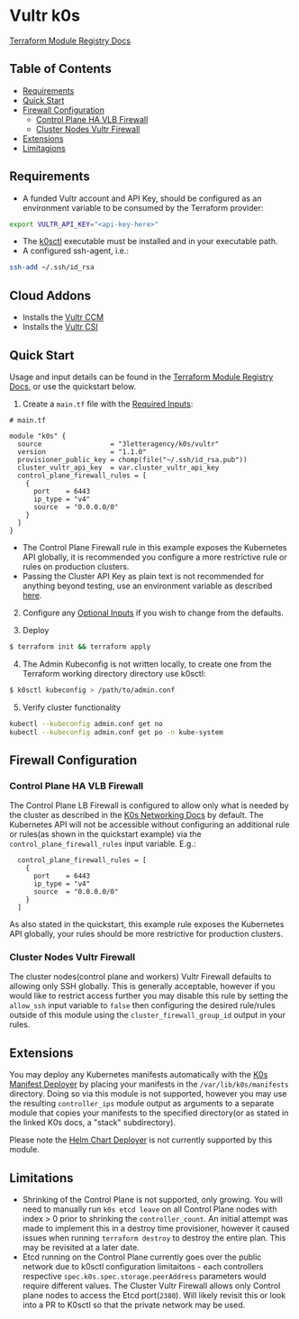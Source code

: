 # Vultr k0s

[Terraform Module Registry Docs](https://registry.terraform.io/modules/3letteragency/k0s/vultr/latest)

## Table of Contents
* [Requirements](#requirements)
* [Quick Start](#quick-start)
* [Firewall Configuration](#firewall-configuration)
  * [Control Plane HA VLB Firewall](#control-plane-ha-vlb-firewall)
  * [Cluster Nodes Vultr Firewall](#cluster-nodes-vultr-firewall)
* [Extensions](#extensions)
* [Limitagions](#limitagions)

## Requirements
  * A funded Vultr account and API Key, should be configured as an environment variable to be consumed by the Terraform provider:
  ```sh
  export VULTR_API_KEY="<api-key-here>"
  ```
  * The [k0sctl](https://github.com/k0sproject/k0sctl) executable must be installed and in your executable path.
  * A configured ssh-agent, i.e.:
  ```sh
  ssh-add ~/.ssh/id_rsa
  ```

## Cloud Addons
  * Installs the [Vultr CCM](https://github.com/vultr/vultr-cloud-controller-manager)
  * Installs the [Vultr CSI](https://github.com/vultr/vultr-csi)

## Quick Start
Usage and input details can be found in the [Terraform Module Registry Docs](https://registry.terraform.io/modules/3letteragency/k0s/vultr/latest), or use the quickstart below.

1) Create a `main.tf` file with the [Required Inputs](https://registry.terraform.io/modules/3letteragency/k0s/vultr/latest?tab=inputs#required-inputs):
``` hcl
# main.tf

module "k0s" {
  source                 = "3letteragency/k0s/vultr"
  version                = "1.1.0"
  provisioner_public_key = chomp(file("~/.ssh/id_rsa.pub"))
  cluster_vultr_api_key  = var.cluster_vultr_api_key
  control_plane_firewall_rules = [
    {
      port    = 6443
      ip_type = "v4"
      source  = "0.0.0.0/0"
    }
  ]
}
```
  * The Control Plane Firewall rule in this example exposes the Kubernetes API globally, it is recommended you configure a more restrictive rule or rules on production clusters. 
  * Passing the Cluster API Key as plain text is not recommended for anything beyond testing, use an environment variable as described [here](https://www.terraform.io/docs/cli/config/environment-variables.html#tf_var_name).

2) Configure any [Optional Inputs](https://registry.terraform.io/modules/vultr/condor/vultr/latest?tab=inputs#optional-inputs) if you wish to change from the defaults.

3) Deploy
``` sh
$ terraform init && terraform apply
```

4) The Admin Kubeconfig is not written locally, to create one from the Terraform working directory directory use k0sctl:
``` sh
$ k0sctl kubeconfig > /path/to/admin.conf
```

5) Verify cluster functionality
``` sh
kubectl --kubeconfig admin.conf get no 
kubectl --kubeconfig admin.conf get po -n kube-system
```

## Firewall Configuration
### Control Plane HA VLB Firewall
The Control Plane LB Firewall is configured to allow only what is needed by the cluster as described in the [K0s Networking Docs](https://docs.k0sproject.io/v1.21.1+k0s.0/networking/#required-ports-and-protocols) by default. The Kubernetes API will not be accessible without configuring an additional rule or rules(as shown in the quickstart example) via the `control_plane_firewall_rules` input variable. E.g.:
``` hcl
  control_plane_firewall_rules = [
    {
      port    = 6443
      ip_type = "v4"
      source  = "0.0.0.0/0"
    }
  ]
```
As also stated in the quickstart, this example rule exposes the Kubernetes API globally, your rules should be more restrictive for production clusters.

### Cluster Nodes Vultr Firewall
The cluster nodes(control plane and workers) Vultr Firewall defaults to allowing only SSH globally. This is generally acceptable, however if you would like to restrict access further you may disable this rule by setting the `allow_ssh` input variable to `false` then configuring the desired rule/rules outside of this module using the `cluster_firewall_group_id` output in your rules. 

## Extensions
You may deploy any Kubernetes manifests automatically with the [K0s Manifest Deployer](https://docs.k0sproject.io/v1.21.1+k0s.0/manifests/#manifest-deployer) by placing your manifests in the `/var/lib/k0s/manifests` directory. Doing so via this module is not supported, however you may use the resulting `controller_ips` module output as arguments to a separate module that copies your manifests to the specified directory(or as stated in the linked K0s docs, a "stack" subdirectory).

Please note the [Helm Chart Deployer](https://docs.k0sproject.io/v1.21.1+k0s.0/helm-charts/#helm-charts) is not currently supported by this module. 

## Limitations
* Shrinking of the Control Plane is not supported, only growing. You will need to manually run `k0s etcd leave` on all Control Plane nodes with index > 0 prior to shrinking the `controller_count`. An initial attempt was made to implement this in a destroy time provisioner, however it caused issues when running `terraform destroy` to destroy the entire plan. This may be revisited at a later date. 
* Etcd running on the Control Plane currently goes over the public network due to k0sctl configuration limitaitons - each controllers respective `spec.k0s.spec.storage.peerAddress` parameters would require different values. The Cluster Vultr Firewall allows only Control plane nodes to access the Etcd port(`2380`). Will likely revisit this or look into a PR to K0sctl so that the private network may be used. 
